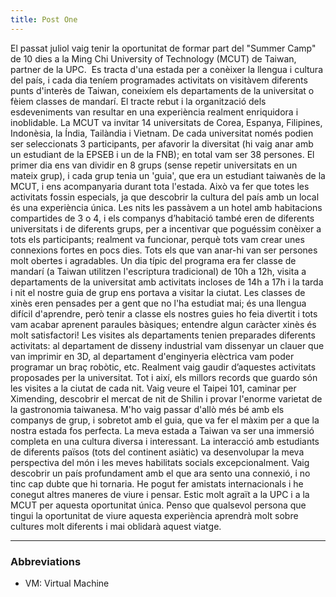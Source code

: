 ```yaml
---
title: Post One
---
```


El passat juliol vaig tenir la oportunitat de formar part del "Summer Camp" de 10 dies a la Ming Chi University of Technology (MCUT) de Taiwan, partner de la UPC.  Es tracta d'una estada per a conèixer la llengua i cultura del país, i cada dia teníem programades activitats on visitàvem diferents punts d'interès de Taiwan, coneixíem els departaments de la universitat o fèiem classes de mandarí. El tracte rebut i la organització dels esdeveniments van resultar en una experiència realment enriquidora i inoblidable.
La MCUT va invitar 14 universitats de Corea, Espanya, Filipines, Indonèsia, la Índia, Tailàndia i Vietnam. De cada universitat només podien ser seleccionats 3 participants, per afavorir la diversitat (hi vaig anar amb un estudiant de la EPSEB i un de la FNB); en total vam ser 38 persones. El primer dia ens van dividir en 8 grups (sense repetir universitats en un mateix grup), i cada grup tenia un 'guia', que era un estudiant taiwanès de la MCUT, i ens acompanyaria durant tota l'estada. Això va fer que totes les activitats fossin especials, ja que descobrir la cultura del país amb un local és una experiència única. Les nits les passàvem a un hotel amb habitacions compartides de 3 o 4, i els companys d’habitació també eren de diferents universitats i de diferents grups, per a incentivar que poguéssim conèixer a tots els participants; realment va funcionar, perquè tots vam crear unes connexions fortes en pocs dies. Tots els que van anar-hi van ser persones molt obertes i agradables.
Un dia típic del programa era fer classe de mandarí (a Taiwan utilitzen l'escriptura tradicional) de 10h a 12h, visita a departaments de la universitat amb activitats incloses de 14h a 17h i la tarda i nit el nostre guia de grup ens portava a visitar la ciutat. Les classes de xinès eren pensades per a gent que no l'ha estudiat mai; és una llengua difícil d'aprendre, però tenir a classe els nostres guies ho feia divertit i tots vam acabar aprenent paraules bàsiques; entendre algun caràcter xinès és molt satisfactori! Les visites als departaments tenien preparades diferents activitats: al departament de disseny industrial vam dissenyar un clauer que van imprimir en 3D, al departament d'enginyeria elèctrica vam poder programar un braç robòtic, etc. Realment vaig gaudir d’aquestes activitats proposades per la universitat. Tot i així, els millors records que guardo són les visites a la ciutat de cada nit. Vaig veure el Taipei 101, caminar per Ximending, descobrir el mercat de nit de Shilin i provar l'enorme varietat de la gastronomia taiwanesa. M'ho vaig passar d'allò més bé amb els companys de grup, i sobretot amb el guia, que va fer el màxim per a que la nostra estada fos perfecta.
La meva estada a Taiwan va ser una immersió completa en una cultura diversa i interessant. La interacció amb estudiants de diferents països (tots del continent asiàtic) va desenvolupar la meva perspectiva del món i les meves habilitats socials excepcionalment. Vaig descobrir un país profundament amb el que ara sento una connexió, i no tinc cap dubte que hi tornaria. He pogut fer amistats internacionals i he conegut altres maneres de viure i pensar. Estic molt agraït a la UPC i a la MCUT per aquesta oportunitat única. Penso que qualsevol persona que tingui la oportunitat de viure aquesta experiència aprendrà molt sobre cultures molt diferents i mai oblidarà aquest viatge.

---

### Abbreviations

- VM: Virtual Machine
